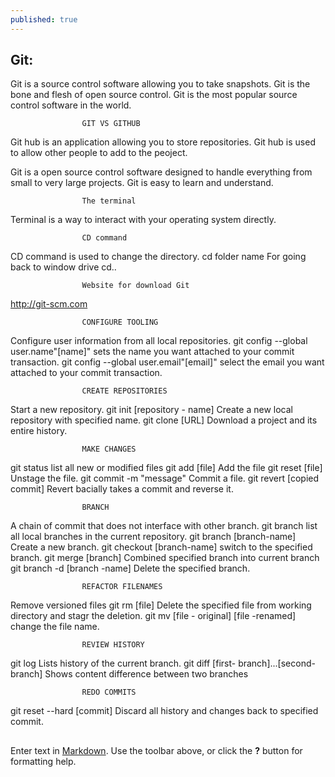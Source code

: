 ```yaml
---
published: true
---
```

## Git:
Git is a source control software allowing you to take snapshots.
Git is the bone and flesh of open source control.
Git is the most popular source control software in the world.

 					GIT VS GITHUB	
Git hub is an application allowing you to store repositories.
Git hub is used to allow other people to add to the peoject.

Git is a open source control software designed to handle everything from small to very large projects.
Git is easy to learn and understand.

					The terminal
Terminal is a way to interact with your operating system directly.

					CD command
CD command is used to change the directory.
cd folder name 
For going back to window drive 
cd..

					Website for download Git 
http://git-scm.com

 					CONFIGURE TOOLING
Configure user information from all local repositories.
 git config --global user.name"[name]"
sets the name you want attached to your commit transaction.
git config --global user.email"[email]"
select the email you want attached to your commit transaction.

					CREATE REPOSITORIES
 Start a new repository.
git init [repository - name]
Create a new local repository with specified name.
git clone [URL]
Download a project and its entire history.

					MAKE CHANGES
 git status
list all new or modified files
git add [file]
Add the file
git reset [file]
Unstage the file.
git commit -m "message"
Commit a file.
git revert [copied commit]
Revert bacially takes a commit and reverse it.

 					BRANCH
A chain of commit that does not interface with other branch.
git branch 
list all local branches in the current repository.
git branch [branch-name]
Create a new branch.
git checkout [branch-name]
switch to the specified branch.
git merge [branch]
Combined specified branch into current branch
git branch -d [branch -name]
Delete the specified branch.


	  				REFACTOR FILENAMES
Remove versioned files
git rm [file]
Delete the specified file from working directory and stagr the deletion.
git mv [file - original] [file -renamed]
change the file name.

					REVIEW HISTORY
git log 
Lists history of the current branch.
git diff [first- branch]...[second-branch]
Shows content difference between two branches

					REDO COMMITS
git reset --hard [commit]
Discard all history and changes back to specified commit.
 

##



Enter text in [Markdown](http://daringfireball.net/projects/markdown/). Use the toolbar above, or click the **?** button for formatting help.
